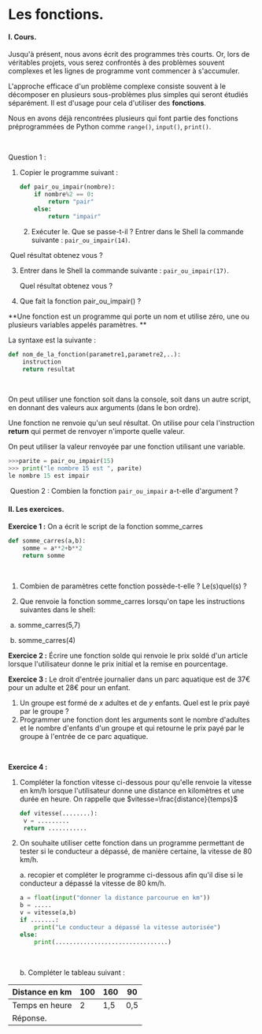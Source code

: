 # Les fonctions.



#### I. Cours.

Jusqu'à présent, nous avons écrit des programmes très courts. Or, lors de véritables projets, vous serez confrontés à des problèmes souvent complexes et les lignes de programme vont commencer à s'accumuler.  

L'approche efficace d'un problème complexe consiste souvent à le décomposer en plusieurs sous-problèmes plus simples qui seront étudiés séparément. Il est d'usage pour cela d'utiliser des **fonctions**.   

Nous en avons déjà rencontrées plusieurs qui font partie des fonctions préprogrammées de Python comme `range()`, `input()`, `print()`. 

​	

Question 1 :

1. Copier le programme suivant :

   ```python
   def pair_ou_impair(nombre):
       if nombre%2 == 0:
           return "pair"
       else:
           return "impair"
   ```

   2. Exécuter le. Que se passe-t-il ?  Entrer dans le Shell la commande suivante : `pair_ou_impair(14)`.

​	     Quel résultat obtenez vous ?  			

3. Entrer dans le Shell la commande suivante : `pair_ou_impair(17)`.

   Quel résultat obtenez vous ?  			

4. Que fait la fonction pair_ou_impair() ?



**Une fonction  est un programme qui porte un nom et utilise zéro, une ou plusieurs variables appelés paramètres. **

La syntaxe est la suivante : 

```python
def nom_de_la_fonction(parametre1,parametre2,..):
	instruction
	return resultat
```

​	



On peut utiliser une fonction soit dans la console, soit dans un autre script, en donnant des 	valeurs aux arguments (dans le bon ordre). 

Une fonction ne renvoie qu'un seul résultat. On utilise pour cela l'instruction **return** qui permet de renvoyer n'importe quelle valeur. 

On peut utiliser la valeur renvoyée par une fonction utilisant une variable. 

```python
>>>parite = pair_ou_impair(15)
>>> print("le nombre 15 est ", parite)
le nombre 15 est impair
```





​	Question 2 : Combien la fonction `pair_ou_impair` a-t-elle d'argument ? 



#### II. Les exercices. 

**Exercice 1 :** On a écrit le script de la fonction somme_carres

```python
def somme_carres(a,b):
    somme = a**2+b**2
    return somme
```

​	

1. Combien de paramètres cette fonction possède-t-elle ? Le(s)quel(s) ?

2. Que renvoie la fonction somme_carres lorsqu'on tape les instructions suivantes dans le shell:

​	a. somme_carres(5,7)

​	b. somme_carres(4)

**Exercice 2 :** Écrire une fonction solde qui renvoie le prix soldé d'un article lorsque l'utilisateur donne le prix initial et  la remise en pourcentage.

**Exercice 3 :** Le droit d'entrée journalier dans un parc aquatique est de 37€ pour un adulte et 28€ pour un enfant.  

1. Un groupe est formé de $x$ adultes et de $y$ enfants. Quel est le prix payé par le groupe ?
2. Programmer une fonction dont les arguments sont le nombre d'adultes et le nombre d'enfants d'un groupe et qui retourne le prix payé par le groupe à l'entrée de ce parc aquatique.  		

​	

**Exercice 4 :** 

1. Compléter la fonction vitesse ci-dessous pour qu'elle renvoie la vitesse en km/h lorsque l'utilisateur donne une distance en kilomètres et une durée en heure. On rappelle que $vitesse=\frac{distance}{temps}$

   ```python
   def vitesse(........):
   	v = .........
   	return ...........
   ```

   

2. On souhaite utiliser cette fonction dans un programme permettant de tester si le conducteur a dépassé, de manière certaine, la vitesse de 80 km/h.  		

   a. recopier et compléter le programme ci-dessous afin qu'il dise si le conducteur a dépassé la vitesse de 80 km/h.  

   ```python
   a = float(input("donner la distance parcourue en km"))
   b = .....
   v = vitesse(a,b)
   if .......:
       print("Le conducteur a dépassé la vitesse autorisée")
   else: 
       print(................................)
   ```

   ​		

   b. 		Compléter le tableau suivant :

| Distance en km  | 100  | 160  | 90   |
| -------------- | ---- | ---- | ---- |
| Temps en heure | 2    | 1,5  | 0,5  |
| Réponse.       |      |      |      |



​	
